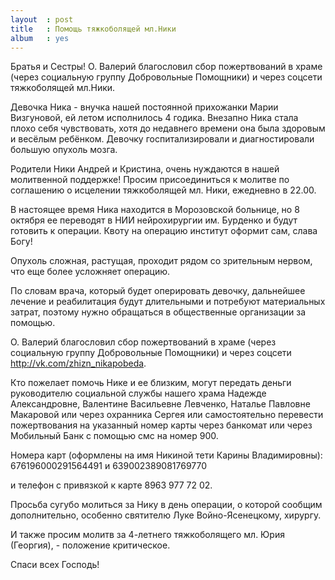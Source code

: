 ```yaml
---
layout  : post
title   : Помощь тяжкоболящей мл.Ники
album   : yes
---
```


Братья и Сестры! О. Валерий благословил сбор пожертвований в храме (через социальную группу Добровольные Помощники) и через соцсети тяжкоболящей мл.Ники.

Девочка Ника - внучка нашей постоянной прихожанки Марии Визгуновой, ей летом исполнилось 4 годика. Внезапно Ника стала плохо себя чувствовать, хотя до недавнего времени она была здоровым и весёлым ребёнком. Девочку госпитализировали и диагностировали большую опухоль мозга.

Родители Ники Андрей и Кристина, очень нуждаются в нашей молитвенной поддержке! Просим присоединиться к молитве по соглашению о исцелении тяжкоболящей мл. Ники, ежедневно в 22.00.

В настоящее время  Ника находится в Морозовской больнице, но 8 октября ее переводят в НИИ нейрохирургии им. Бурденко и будут готовить к операции. Квоту на операцию институт оформит сам, слава Богу!
 
Опухоль сложная, растущая, проходит рядом со зрительным нервом, что еще более усложняет операцию.

По словам врача, который будет оперировать девочку, дальнейшее лечение и реабилитация будут длительными и потребуют материальных затрат, поэтому нужно обращаться в общественные организации за помощью.

О. Валерий благословил сбор пожертвований в храме (через социальную группу Добровольные Помощники) и через соцсети http://vk.com/zhizn_nikapobeda. 

Кто пожелает помочь Нике и ее близким, могут передать деньги руководителю социальной службы нашего храма Надежде Александровне, Валентине Васильевне Левченко, Наталье Павловне Макаровой или через охранника Сергея или самостоятельно перевести пожертвования на указанный номер карты через банкомат или через Мобильный Банк с помощью смс на номер 900.

Номера карт (оформлены на имя Никиной тети Карины Владимировны):
676196000291564491
и
639002389081769770

и телефон с привязкой к карте 8963 977 72 02.

Просьба сугубо молиться за Нику в день операции, о которой сообщим дополнительно, особенно святителю Луке Войно-Ясенецкому, хирургу.

И также просим молитв за 4-летнего тяжкоболящего мл. Юрия (Георгия),  - положение критическое.

Спаси всех Господь!
